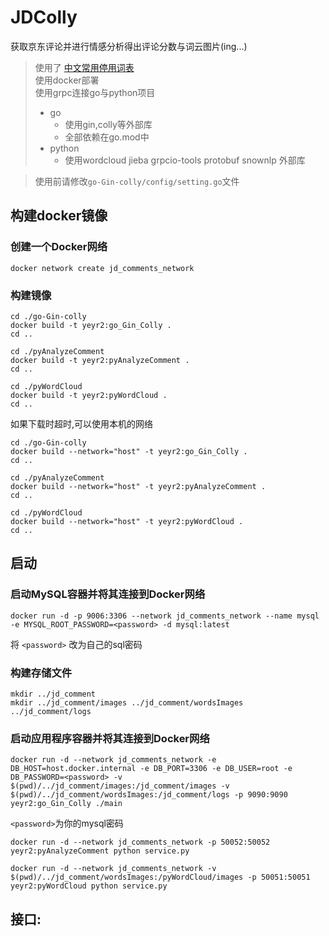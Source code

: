 # JDColly

获取京东评论并进行情感分析得出评论分数与词云图片(ing...)


> 使用了 [中文常用停用词表](https://github.com/goto456/stopwords)  
> 使用docker部署   
> 使用grpc连接go与python项目     
>   - go
>     - 使用gin,colly等外部库
>     - 全部依赖在go.mod中
>   - python
>     - 使用wordcloud jieba grpcio-tools protobuf snownlp 外部库

> 使用前请修改`go-Gin-colly/config/setting.go`文件

## 构建docker镜像

### 创建一个Docker网络     
```shell
docker network create jd_comments_network
```

### 构建镜像   
```shell
cd ./go-Gin-colly
docker build -t yeyr2:go_Gin_Colly .
cd ..
```

```shell
cd ./pyAnalyzeComment
docker build -t yeyr2:pyAnalyzeComment .
cd ..
```

```shell
cd ./pyWordCloud
docker build -t yeyr2:pyWordCloud .
cd ..
```

如果下载时超时,可以使用本机的网络
```shell
cd ./go-Gin-colly
docker build --network="host" -t yeyr2:go_Gin_Colly .
cd ..
```

```shell
cd ./pyAnalyzeComment
docker build --network="host" -t yeyr2:pyAnalyzeComment .
cd ..
```

```shell
cd ./pyWordCloud
docker build --network="host" -t yeyr2:pyWordCloud .
cd ..
```

## 启动

### 启动MySQL容器并将其连接到Docker网络  
```shell
docker run -d -p 9006:3306 --network jd_comments_network --name mysql -e MYSQL_ROOT_PASSWORD=<password> -d mysql:latest
```
将 `<password>` 改为自己的sql密码

### 构建存储文件
```shell
mkdir ../jd_comment
mkdir ../jd_comment/images ../jd_comment/wordsImages ../jd_comment/logs
```

### 启动应用程序容器并将其连接到Docker网络
```shell
docker run -d --network jd_comments_network -e DB_HOST=host.docker.internal -e DB_PORT=3306 -e DB_USER=root -e DB_PASSWORD=<password> -v $(pwd)/../jd_comment/images:/jd_comment/images -v $(pwd)/../jd_comment/wordsImages:/jd_comment/logs -p 9090:9090 yeyr2:go_Gin_Colly ./main 
```
`<password>`为你的mysql密码
```shell
docker run -d --network jd_comments_network -p 50052:50052 yeyr2:pyAnalyzeComment python service.py
```
```shell
docker run -d --network jd_comments_network -v $(pwd)/../jd_comment/wordsImages:/pyWordCloud/images -p 50051:50051 yeyr2:pyWordCloud python service.py
```



## 接口:
    
